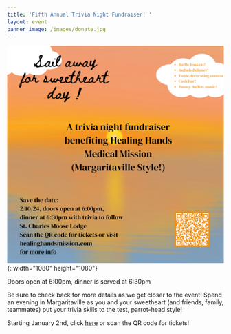 ```yaml
---
title: 'Fifth Annual Trivia Night Fundraiser! '
layout: event
banner_image: /images/donate.jpg
---
```

​​​​​​![](/uploads/insta-post-1.png){: width="1080" height="1080"}

Doors open at 6:00pm, dinner is served at 6:30pm

Be sure to check back for more details as we get closer to the event! Spend an evening in Margaritaville as you and your sweetheart (and friends, family, teammates) put your trivia skills to the test, parrot-head style!

Starting January 2nd, click [here](https://www.eventbrite.com/e/healing-hands-medical-mission-5th-annual-trivia-night-tickets-776270494947)&nbsp;or scan the QR code for tickets!